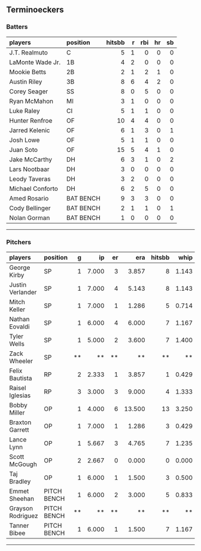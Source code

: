 ## Terminoeckers

### Batters

 
|players          |position  | hitsbb|  r| rbi| hr| sb| 
|:----------------|:---------|------:|--:|---:|--:|--:| 
|J.T. Realmuto    |C         |      5|  1|   0|  0|  0| 
|LaMonte Wade Jr. |1B        |      4|  2|   0|  0|  0| 
|Mookie Betts     |2B        |      2|  1|   2|  1|  0| 
|Austin Riley     |3B        |      8|  6|   4|  2|  0| 
|Corey Seager     |SS        |      8|  0|   5|  0|  0| 
|Ryan McMahon     |MI        |      3|  1|   0|  0|  0| 
|Luke Raley       |CI        |      5|  1|   1|  0|  0| 
|Hunter Renfroe   |OF        |     10|  4|   4|  0|  0| 
|Jarred Kelenic   |OF        |      6|  1|   3|  0|  1| 
|Josh Lowe        |OF        |      5|  1|   1|  0|  0| 
|Juan Soto        |OF        |     15|  5|   4|  1|  0| 
|Jake McCarthy    |DH        |      6|  3|   1|  0|  2| 
|Lars Nootbaar    |DH        |      3|  0|   0|  0|  0| 
|Leody Taveras    |DH        |      3|  2|   0|  0|  0| 
|Michael Conforto |DH        |      6|  2|   5|  0|  0| 
|Amed Rosario     |BAT BENCH |      9|  3|   3|  0|  0| 
|Cody Bellinger   |BAT BENCH |      2|  1|   1|  0|  1| 
|Nolan Gorman     |BAT BENCH |      1|  0|   0|  0|  0| 

* * *

### Pitchers

 
|players           |position    |  g|    ip| er|    era| hitsbb|  whip| so|  w| sv| 
|:-----------------|:-----------|--:|-----:|--:|------:|------:|-----:|--:|--:|--:| 
|George Kirby      |SP          |  1| 7.000|  3|  3.857|      8| 1.143|  4|  0|  0| 
|Justin Verlander  |SP          |  1| 7.000|  4|  5.143|      8| 1.143|  5|  0|  0| 
|Mitch Keller      |SP          |  1| 7.000|  1|  1.286|      5| 0.714|  5|  0|  0| 
|Nathan Eovaldi    |SP          |  1| 6.000|  4|  6.000|      7| 1.167|  4|  0|  0| 
|Tyler Wells       |SP          |  1| 5.000|  2|  3.600|      7| 1.400|  6|  0|  0| 
|Zack Wheeler      |SP          | **|    **| **|     **|     **|    **| **| **| **| 
|Felix Bautista    |RP          |  2| 2.333|  1|  3.857|      1| 0.429|  4|  0|  1| 
|Raisel Iglesias   |RP          |  3| 3.000|  3|  9.000|      4| 1.333|  5|  1|  2| 
|Bobby Miller      |OP          |  1| 4.000|  6| 13.500|     13| 3.250|  3|  0|  0| 
|Braxton Garrett   |OP          |  1| 7.000|  1|  1.286|      3| 0.429| 13|  0|  0| 
|Lance Lynn        |OP          |  1| 5.667|  3|  4.765|      7| 1.235|  7|  0|  0| 
|Scott McGough     |OP          |  2| 2.667|  0|  0.000|      0| 0.000|  5|  0|  2| 
|Taj Bradley       |OP          |  1| 6.000|  1|  1.500|      3| 0.500|  8|  1|  0| 
|Emmet Sheehan     |PITCH BENCH |  1| 6.000|  2|  3.000|      5| 0.833|  4|  1|  0| 
|Grayson Rodriguez |PITCH BENCH | **|    **| **|     **|     **|    **| **| **| **| 
|Tanner Bibee      |PITCH BENCH |  1| 6.000|  1|  1.500|      7| 1.167|  7|  1|  0| 


* * *


